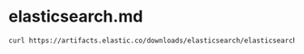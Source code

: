 # elasticsearch.md
```sh
curl https://artifacts.elastic.co/downloads/elasticsearch/elasticsearch-7.13.1-linux-x86_64.tar.gz | tar -xzf -
```

```sh

```
